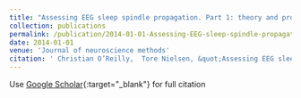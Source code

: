 ```yaml
---
title: "Assessing EEG sleep spindle propagation. Part 1: theory and proposed methodology"
collection: publications
permalink: /publication/2014-01-01-Assessing-EEG-sleep-spindle-propagation-Part-1-theory-and-proposed-methodology
date: 2014-01-01
venue: 'Journal of neuroscience methods'
citation: ' Christian O’Reilly,  Tore Nielsen, &quot;Assessing EEG sleep spindle propagation. Part 1: theory and proposed methodology.&quot; Journal of neuroscience methods, 2014.'
---
```

Use [Google Scholar](https://scholar.google.com/scholar?q=Assessing+EEG+sleep+spindle+propagation.+Part+1:+theory+and+proposed+methodology){:target="_blank"} for full citation